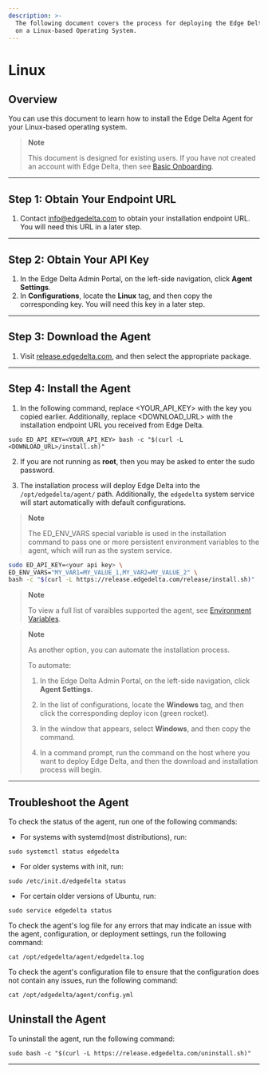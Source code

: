```yaml
---
description: >-
  The following document covers the process for deploying the Edge Delta service
  on a Linux-based Operating System.
---
```


# Linux

## Overview

You can use this document to learn how to install the Edge Delta Agent for your Linux-based operating system.

> **Note**
>
> This document is designed for existing users. If you have not created an account with Edge Delta, then see [Basic Onboarding](/docs/basic-onboarding.md).

***

## Step 1: Obtain Your Endpoint URL

1. Contact [info@edgedelta.com](mailto:info@edgedelta.com) to obtain your installation endpoint URL. You will need this URL in a later step.

***

## Step 2: Obtain Your API Key

1. In the Edge Delta Admin Portal, on the left-side navigation, click **Agent Settings**.
2. In **Configurations**, locate the **Linux** tag, and then copy the corresponding key. You will need this key in a later step.

***

## Step 3: Download the Agent 

1. Visit [release.edgedelta.com](https://release.edgedelta.com/), and then select the appropriate package.

***

## Step 4: Install the Agent 

1. In the following command, replace &lt;YOUR\_API\_KEY&gt; with the key you copied earlier. Additionally, replace &lt;DOWNLOAD\_URL&gt; with the installation endpoint URL you received from Edge Delta. 

```text
sudo ED_API_KEY=<YOUR_API_KEY> bash -c "$(curl -L <DOWNLOAD_URL>/install.sh)"
```

2. If you are not running as **root**, then you may be asked to enter the sudo password. 

3. The installation process will deploy Edge Delta into the `/opt/edgedelta/agent/` path. Additionally, the `edgedelta` system service will start automatically with default configurations.

> **Note**
> 
> The ED\_ENV\_VARS special variable is used in the installation command to pass one or more persistent environment variables to the agent, which will run as the system service.

```bash
sudo ED_API_KEY=<your api key> \
ED_ENV_VARS="MY_VAR1=MY_VALUE_1,MY_VAR2=MY_VALUE_2" \
bash -c "$(curl -L https://release.edgedelta.com/release/install.sh)"
```

> **Note**
>
> To view a full list of varaibles supported the agent, see [Environment Variables](environment-variables.md). 



> **Note**
>
> As another option, you can automate the installation process.
>
> To automate:
>
> 1. In the Edge Delta Admin Portal, on the left-side navigation, click **Agent Settings**.
>
> 2. In the list of configurations, locate the **Windows** tag, and then click the corresponding deploy icon (green rocket).
>
> 3. In the window that appears, select **Windows**, and then copy the command.
>
> 4. In a command prompt, run the command on the host where you want to deploy Edge Delta, and then the download and installation process will begin.

***

## Troubleshoot the Agent

To check the status of the agent, run one of the following commands: 

  * For systems with systemd\(most distributions\), run:

  ```text
  sudo systemctl status edgedelta
  ```

  * For older systems with init, run:

  ```text
  sudo /etc/init.d/edgedelta status
  ```

  * For certain older versions of Ubuntu, run:

  ```text
  sudo service edgedelta status
  ```

To check the agent's log file for any errors that may indicate an issue with the agent, configuration, or deployment settings, run the following command:

  ```text
  cat /opt/edgedelta/agent/edgedelta.log
  ```

To check the agent's configuration file to ensure that the configuration does not contain any issues, run the following command:

  ```text
  cat /opt/edgedelta/agent/config.yml
  ```

## Uninstall the Agent

To uninstall the agent, run the following command: 

```text
sudo bash -c "$(curl -L https://release.edgedelta.com/uninstall.sh)"
```

***
